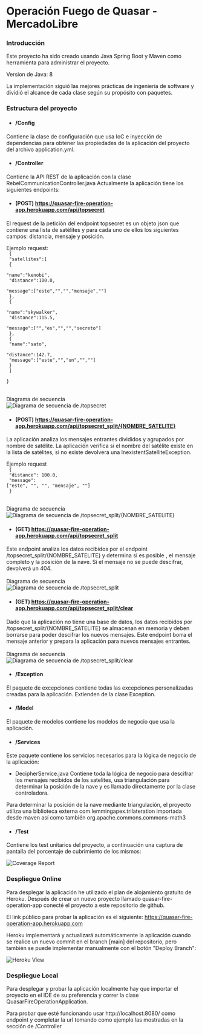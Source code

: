 # Operación Fuego de Quasar - MercadoLibre

### Introducción
Este proyecto ha sido creado usando Java Spring Boot y 
Maven como herramienta para administrar el proyecto.

Version de Java: 8

La implementación siguió las mejores prácticas de 
ingeniería de software y dividió el alcance de 
cada clase según su propósito con paquetes.

### Estructura del proyecto
* #### /Config
Contiene la clase de configuración que usa IoC e inyección
de dependencias para obtener las propiedades de la 
aplicación del proyecto del archivo application.yml.

* #### /Controller
Contiene la API REST de la aplicación con la clase 
RebelCommunicationController.java Actualmente la 
aplicación tiene los siguientes endpoints:

* #### (POST) https://quasar-fire-operation-app.herokuapp.com/api/topsecret <br>
El request de la petición del endpoint topsecret es un objeto 
json que contiene una lista de satélites y para cada uno 
de ellos los siguientes campos: 
distancia, mensaje y posición.

Ejemplo request:<br>
<code>
{<br>
"satellites":[ <br>
{<br>
"name":"kenobi",<br>
"distance":100.0,<br>
"message":["este","","","mensaje",""]<br>
}, <br>
{<br>
"name":"skywalker",<br>
"distance":115.5,<br>
"message":["","es","","","secreto"]<br>
},<br>
{<br>
"name":"sato",<br>
"distance":142.7,<br>
"message":["este","","un","",""]<br>
}<br>
]<br>
}<br>
</code>
<br>
<br>
Diagrama de secuencia
<br>
<img src="https://github.com/salamancacm/QuasarFireRepository/blob/main/img/RebelCommunicationController_topSecret.png" alt="Diagrama de secuencia de /topsecret">

* #### (POST) https://quasar-fire-operation-app.herokuapp.com/api/topsecret_split/{NOMBRE_SATELITE}
La aplicación analiza los mensajes entrantes divididos 
y agrupados por nombre de satélite. 
La aplicación verifica si el nombre del satélite existe 
en la lista de satélites, si no existe
devolverá una InexistentSatelliteException.

Ejemplo request
<code>
<br>
{<br>
"distance": 100.0,<br>
"message": ["este", "", "", "mensaje", ""]<br>
}<br>
</code>
<br>
<br>
Diagrama de secuencia
<br>
<img src="https://github.com/salamancacm/QuasarFireRepository/blob/main/img/RebelCommunicationController_topSecretSplit_POST.png" alt="Diagrama de secuencia de /topsecret_split/{NOMBRE_SATELITE}">

* #### (GET) https://quasar-fire-operation-app.herokuapp.com/api/topsecret_split
Este endpoint analiza los datos recibidos por el endpoint
/topsecret_split/{NOMBRE_SATELITE} y determina si es posible
, el mensaje completo y la posición de la nave. 
Si el mensaje no se puede descifrar, 
devolverá un 404.
<br>
<br>
Diagrama de secuencia
<br>
<img src="https://github.com/salamancacm/QuasarFireRepository/blob/main/img/RebelCommunicationController_getCargoLocation.png" alt="Diagrama de secuencia de /topsecret_split">

* #### (GET) https://quasar-fire-operation-app.herokuapp.com/api/topsecret_split/clear
Dado que la aplicación no tiene una base de datos, 
los datos recibidos por /topsecret_split/{NOMBRE_SATELITE}
se almacenan en memoria y deben borrarse para poder 
descifrar los nuevos mensajes. 
Este endpoint borra el mensaje anterior y prepara la aplicación para nuevos mensajes entrantes.
<br>
<br>
Diagrama de secuencia
<br>
<img src="https://github.com/salamancacm/QuasarFireRepository/blob/main/img/RebelCommunicationController_clearCargoHistory.png" alt="Diagrama de secuencia de /topsecret_split/clear">

* #### /Exception
El paquete de excepciones contiene todas las excepciones 
personalizadas creadas para la aplicación. 
Extienden de la clase Exception.

* #### /Model
El paquete de modelos contiene los modelos de negocio que
usa la aplicación.

* #### /Services
Este paquete contiene los servicios necesarios para la 
lógica de negocio de la aplicación:

- DecipherService.java Contiene toda la lógica de negocio
para descifrar los mensajes recibidos de los satelites, 
usa triangulación para determinar la posición de la nave
y es llamado directamente por la clase controladora. 

Para determinar la posición de la nave mediante 
triangulación, el proyecto utiliza una biblioteca 
externa com.lemmingapex.trilateration importada desde maven
así como también org.apache.commons.commons-math3

* #### /Test
Contiene los test unitarios del proyecto, a continuación 
una captura de pantalla del porcentaje de cubrimiento
de los mismos:

<img src="https://github.com/salamancacm/QuasarFireRepository/blob/main/img/CoverageTests.png" alt="Coverage Report">


### Despliegue Online
Para desplegar la aplicación he utilizado el plan de 
alojamiento gratuito de Heroku. Después de crear un 
nuevo proyecto llamado quasar-fire-operation-app 
conecté el proyecto a este repositorio de github.

El link público para probar la aplicación es el siguiente:
https://quasar-fire-operation-app.herokuapp.com

Heroku implementará y actualizará automáticamente la 
aplicación cuando
se realice un nuevo commit 
en el branch [main] del repositorio, 
pero también se puede implementar manualmente con 
el botón "Deploy Branch":

<img src="https://github.com/salamancacm/QuasarFireRepository/blob/main/img/HerokuView.jpg" alt="Heroku View">

### Despliegue Local
Para desplegar y probar la aplicación localmente hay que importar el proyecto en el IDE de su preferencia
y correr la clase QuasarFireOperationApplication.

Para probar que esté funcionando usar http://localhost:8080/ como endpoint y completar la url tomando como ejemplo
las mostradas en la sección de /Controller



